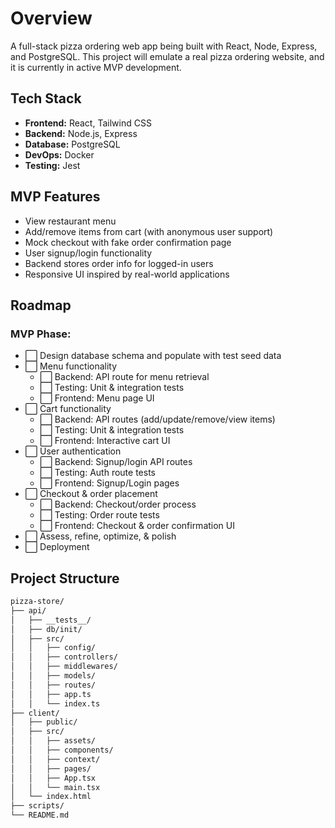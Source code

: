 # Overview

A full-stack pizza ordering web app being built with React, Node, Express, and PostgreSQL. This project will emulate a real pizza ordering website, and it is currently in active MVP development.

## Tech Stack

- **Frontend:** React, Tailwind CSS
- **Backend:** Node.js, Express
- **Database:** PostgreSQL
- **DevOps:** Docker
- **Testing:** Jest

## MVP Features

- View restaurant menu
- Add/remove items from cart (with anonymous user support)
- Mock checkout with fake order confirmation page
- User signup/login functionality
- Backend stores order info for logged-in users
- Responsive UI inspired by real-world applications

## Roadmap

### MVP Phase:

- ⬜ Design database schema and populate with test seed data
- ⬜ Menu functionality
    - ⬜ Backend: API route for menu retrieval
    - ⬜ Testing: Unit & integration tests
    - ⬜ Frontend: Menu page UI
- ⬜ Cart functionality
    - ⬜ Backend: API routes (add/update/remove/view items)
    - ⬜ Testing: Unit & integration tests
    - ⬜ Frontend: Interactive cart UI
- ⬜ User authentication
    - ⬜ Backend: Signup/login API routes
    - ⬜ Testing: Auth route tests
    - ⬜ Frontend: Signup/Login pages
- ⬜ Checkout & order placement
    - ⬜ Backend: Checkout/order process
    - ⬜ Testing: Order route tests
    - ⬜ Frontend: Checkout & order confirmation UI
- ⬜ Assess, refine, optimize, & polish
- ⬜ Deployment

## Project Structure

```bash
pizza-store/
├── api/
│   ├── __tests__/
│   ├── db/init/
│   ├── src/
│   │   ├── config/
│   │   ├── controllers/
│   │   ├── middlewares/
│   │   ├── models/
│   │   ├── routes/
│   │   ├── app.ts
│   │   └── index.ts
├── client/
│   ├── public/
│   ├── src/
│   │   ├── assets/
│   │   ├── components/
│   │   ├── context/
│   │   ├── pages/
│   │   ├── App.tsx
│   │   └── main.tsx
│   └── index.html
├── scripts/
└── README.md
```
